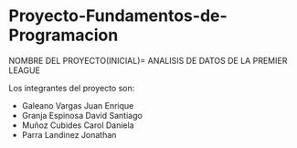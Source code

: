 # Proyecto-Fundamentos-de-Programacion

NOMBRE DEL PROYECTO(INICIAL)= ANALISIS DE DATOS DE LA PREMIER LEAGUE

Los integrantes del proyecto son:
- Galeano Vargas Juan Enrique
- Granja Espinosa David Santiago
- Muñoz Cubides Carol Daniela 
- Parra Landinez Jonathan



